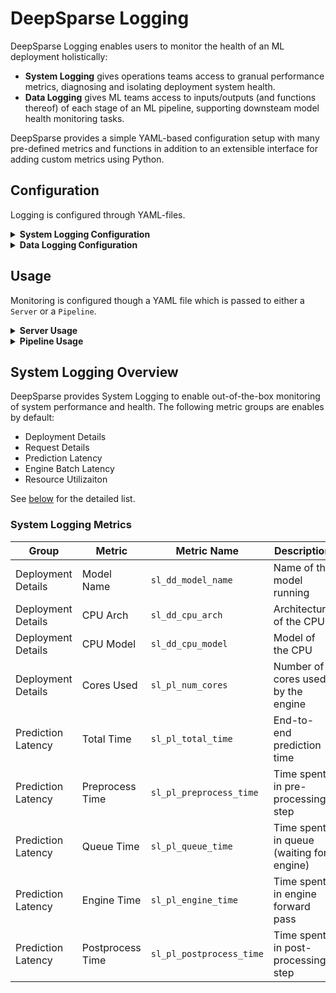 # DeepSparse Logging

DeepSparse Logging enables users to monitor the health of an ML deployment holistically:
- **System Logging** gives operations teams access to granual performance metrics, diagnosing and isolating deployment system health.
- **Data Logging** gives ML teams access to inputs/outputs (and functions thereof) of each stage of an ML pipeline, supporting downsteam model health monitoring tasks.

DeepSparse provides a simple YAML-based configuration setup with many pre-defined metrics and functions in addition to an extensible interface for adding custom metrics using Python.

## Configuration

Logging is configured through YAML-files. 

<details>
    <summary><b>System Logging Configuration</b></summary>
    </br>

System Logging is *enabled* by default. All metrics are [pre-defined](/README.md#system-logging-metrics). Users can disable System Logging globally or at the Group level by adding the following key-value pairs to a configuration file.

Example YAML snippit disabling all System Logging:

```yaml
system_logging: off
```

Example YAML snippit disabling at the Group Level:

```yaml
system_logging:
    deployment_details: off
    request_details: off
    prediction_latency: on 
    dynamic_batch_latency: off
    # resource_utilization: on      << note: omitted groups are turned on by default
```

</details>

<details>
    <summary><b>Data Logging Configuration</b></summary>
    </br>
    
Data Logging is *disabled* by default. Users can log functions of the inputs/outputs at each of the 4 stages of a `Pipeline`:

|Stage      |Pipeline Inputs    |Engine Inputs  |Engine Outputs     |Pipeline Outputs   |
|-----------|-------------------|---------------|-------------------|-------------------|
|Description|Inputs passed by user|Tensors passed to engine|Outputs from engine (logits)|Postprocessed output returned to user|
|`stage_id` |`pipeline_inputs`  |`engine_inputs`|`engine_outputs`   |`pipeline_outputs` |
    
To apply a list of [pre-defined](link) and/or [custom functions](link) to a `stage_id` use the following format:
 
```yaml
stage_id:
  # first function
  - func:      # [REQUIRED STR] function identifier (built-in or path to custom)
    frequency: # [OPTIONAL INT] logging frequency (default: 1000 - logs once per 1000 predictions)
    target:    # [OPTIONAL STR] logger (default: all)
  # second function
  - func:
    frequency:
    target:
 ...
}
```

A tangible example YAML snippit is below:

```yaml
pipeline_inputs:
  - func: builtins/identity                   # pre-defined function (logs raw data)
    target: prometheus                        # only logs to prometheus
    frequency: 100                            # logs raw data once per 100 predictions
  - func: /path/to/logging_fns.py:my_fn       # custom function
    # frequency:                              # not specified, defaults to once per 1000 predictions
    # target:                                 # not specified, defaults to all loggers

engine_inputs:
  - func: builtins/channel-mean               # pre-defined function (logs per channel mean pixel)
    frequency: 10                             # logs channel-mean once per 10 predictions
    # target:                                 # not specified, defaults to all loggers

# engine_outputs:                             # not specified, so not logged
# pipeline_outputs:                           # not specified, so not logged
```
The configuration does the following at each stag
- *Pipeline Inputs*: Raw data (from the `identity` function) is logged to Prometheus once every 100 predictions and a custom function called `my_fn` is applied once every 1000 predictions and is logged to all loggers.
- *Engine Inputs*: The `channel-mean` function is applied once per 10 predictions and is logged to all loggers.
- *Engine Outputs*: Not specified and therefore not logged 
- *Pipeline Outputs*: Not specified and therefore not logged 




</details>

## Usage

Monitoring is configured though a YAML file which is passed to either a `Server` or a `Pipeline`.

<details> 
    <summary><b>Server Usage</b></summary>
    </br>

The DeepSparse server is launched from the CLI using the `deepsparse.server` command. By default, all system logging is enabled in the Prometheus format and exposed on port `8001`

For example, 
```bash
deepsparse.server --config config.yaml
```
</details>

<details> 
    <summary><b>Pipeline Usage</b></summary>
    </br>

`ManagerLogger` is initialized with the `config` argument, which is a path to a local configuration file, and is passed as the `logger` argument to a `Pipeline`. 

For example, with the QA pipeline:

```python
from deepsparse import Pipeline

# SparseZoo model stub or path to ONNX file
model_path = "zoo:nlp/question_answering/bert-base/pytorch/huggingface/squad/12layer_pruned80_quant-none-vnni"

# logger object referencing the local logging config file
logger = ManagerLogger(config="logging-config.yaml")

# pipeline instantiated with the config file
pipeline = Pipeline.create(
    task="question-answering",
    model_path=model_path,
    config="config.yaml"
)

my_name = qa_pipeline(question="What's my name?", context="My name is Snorlax")
```
</details>
   



## System Logging Overview

DeepSparse provides System Logging to enable out-of-the-box monitoring of system performance and health. The following metric groups are enables by default:
- Deployment Details
- Request Details
- Prediction Latency
- Engine Batch Latency
- Resource Utilizaiton

See [below](/README.md#system-logging-metrics) for the detailed list.


### System Logging Metrics

|Group              |Metric           |Metric Name              |Description                              |Granularity    |Usage  |Frequency      |
|-------------------|---------------- |-------------------------|-----------------------------------------|---------------|-------|---------------|
|Deployment Details |Model Name       |`sl_dd_model_name`       |Name of the model running                |Per Pipeline   |All    |1 hour         |
|Deployment Details |CPU Arch         |`sl_dd_cpu_arch`         |Architecture of the CPU                  |Per Server     |All    |1 hour         |
|Deployment Details |CPU Model        |`sl_dd_cpu_model`        |Model of the CPU                         |Per Server     |All    |1 hour         |
|Deployment Details |Cores Used       |`sl_pl_num_cores`        |Number of cores used by the engine       |Per Server     |All    |1 hour         |
|Prediction Latency |Total Time       |`sl_pl_total_time`       |End-to-end prediction time               |Per Pipeline   |All    |Per Prediction |
|Prediction Latency |Preprocess Time  |`sl_pl_preprocess_time`  |Time spent in pre-processing step        |Per Pipeline   |All    |Per Prediction |
|Prediction Latency |Queue Time       |`sl_pl_queue_time`       |Time spent in queue (waiting for engine) |Per Pipeline   |All    |Per Prediction |
|Prediction Latency |Engine Time      |`sl_pl_engine_time`      |Time spent in engine forward pass        |Per Pipeline   |All    |Per Prediction |
|Prediction Latency |Postprocess Time |`sl_pl_postprocess_time` |Time spent in post-processing step       |Per Pipeline   |All    |Per Prediction |



